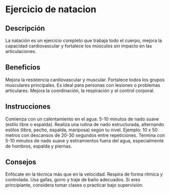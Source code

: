 # Ejercicio de natacion 

## Descripción
La natación es un ejercicio completo que trabaja todo el cuerpo, mejora la capacidad cardiovascular y fortalece los músculos sin impacto en las articulaciones.

## Beneficios
Mejora la resistencia cardiovascular y muscular.
Fortalece todos los grupos musculares principales.
Es ideal para personas con lesiones o problemas articulares.
Mejora la coordinación, la respiración y el control corporal.

## Instrucciones
Comienza con un calentamiento en el agua: 5-10 minutos de nado suave (estilo libre o espalda).
Realiza una rutina de nado estructurada, alternando estilos (libre, pecho, espalda, mariposa) según tu nivel.
Ejemplo: 10 x 50 metros con descansos de 20-30 segundos entre repeticiones.
Termina con 5-10 minutos de nado suave y estiramientos fuera del agua, especialmente de hombros, espalda y piernas.

## Consejos
Enfócate en la técnica más que en la velocidad.
Respira de forma rítmica y controlada.
Usa gafas, gorro y traje de baño adecuados.
Si eres principiante, considera tomar clases o practicar bajo supervisión.